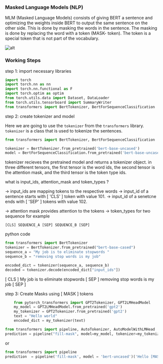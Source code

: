 ### Masked Language Models (NLP)

MLM (Masked Language Models) consists of giving BERT a sentence and optimizing the weights inside BERT to output the same sentence on the other side. This is done by masking the words in the sentence. The masking is done by replacing the word with a token (MASK- token). The token is a special token that is not part of the vocabulary. 

![alt](https://miro.medium.com/max/770/1*phTLnQ8itb3ZX5_h9BWjWw.png)

### Working Steps

step 1: import necessary libraries

```python
import torch
import torch.nn as nn
import torch.nn.functional as F
import torch.optim as optim
from torch.utils.data import Dataset, DataLoader
from torch.utils.tensorboard import SummaryWriter
from transformers import BertTokenizer, BertForSequenceClassification
``` 

step 2: create tokenizer and model

Here we are going to use the `tokenizer` from the `transformers` library.
`tokenizer` is a class that is used to tokenize the sentences.

```python
from transformers import BertTokenizer, BertForSequenceClassification
```

```python
tokenizer = BertTokenizer.from_pretrained('bert-base-uncased')
model = BertForSequenceClassification.from_pretrained('bert-base-uncased')
```
tokenizer recieves the pretrained model and returns a tokenizer object.
in three different tensors, the first tensor is the word ids, the second tensor is the attention mask, and the third tensor is the token type ids.

what is input_ids, attention_mask and token_types ? 

-> input_ids are mapping tokens to the respective words
-> input_id of a sentence starts with [ 'CLS' ] token with value 101.
-> input_id of a senetcne ends with [ 'SEP' ] tokens with value 102.


-> attention mask provides attention to the tokens 
-> token_types for two sequence for example 


    [CLS] SEQUENCE_A [SEP] SEQUENCE_B [SEP]

python code 

```python
from transformers import BertTokenizer
tokenizer = BertTokenizer.from_pretrained("bert-base-cased")
sequence_a = "My job is to eliminate stopwords "
sequence_b = "removing stop words is my job"

encoded_dict = tokenizer(sequence_a, sequence_b)
decoded = tokenizer.decode(encoded_dict["input_ids"])
```

[ CLS ] My job is to eliminate stopwords [ SEP ] removing stop words is my job [ SEP ]

step 3: Create Masks using [ MASK ] tokens
    
```python
    from pytorch_transformers import GPT2Tokenizer, GPT2LMHeadModel
    my_model = GPT2LMHeadModel.from_pretrained('gpt2')
    my_tokenizer = GPT2Tokenizer.from_pretrained('gpt2')
    text = "Hello world"
    encoded_dict = my_tokenizer(text)

```


```python
from transformers import pipeline, AutoTokenizer, AutoModelWithLMHead
prediction = pipeline("fill-mask", model=my_model, tokenizer=my_tokenizer, prompt=text)
```
or 

```python 
from transformers import pipeline 
prediction  = pipeline('fill-mask', model = 'bert-uncased')('Hello [MASK]')
```

